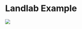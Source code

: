 # Landlab Example

<a href='https://mybinder.org/v2/gh/CUB-Computational-Tools/2020-landlab/binder-python?urlpath=git-pull?repo=https%3A%2F%2Fgithub.com%2FCUB-Computational-Tools%2F2020-landlab%26branch%3Dmaster%26urlpath%3Dlab%3Dtree%3Doverland_flow_driver.ipynb'><img src='https://img.shields.io/badge/launch%20landlab-Py+Jupyter%20Lab-red.svg'/></a>
